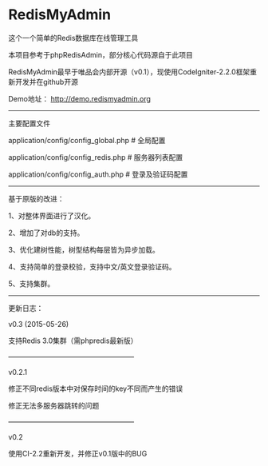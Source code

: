 # RedisMyAdmin
这个一个简单的Redis数据库在线管理工具

本项目参考于phpRedisAdmin，部分核心代码源自于此项目

RedisMyAdmin最早于唯品会内部开源（v0.1），现使用CodeIgniter-2.2.0框架重新开发并在github开源

Demo地址：
http://demo.redismyadmin.org

-----------------------------------------------

主要配置文件

application/config/config_global.php  # 全局配置

application/config/config_redis.php # 服务器列表配置

application/config/config_auth.php # 登录及验证码配置

-----------------------------------------------

基于原版的改进：

1、对整体界面进行了汉化。

2、增加了对db的支持。

3、优化建树性能，树型结构每层皆为异步加载。

4、支持简单的登录校验，支持中文/英文登录验证码。

5、支持集群。


-----------------------------------------------
更新日志：

v0.3 (2015-05-26)

支持Redis 3.0集群（需phpredis最新版）

——————————————————

v0.2.1 

修正不同redis版本中对保存时间的key不同而产生的错误

修正无法多服务器跳转的问题

——————————————————

v0.2

使用CI-2.2重新开发，并修正v0.1版中的BUG
